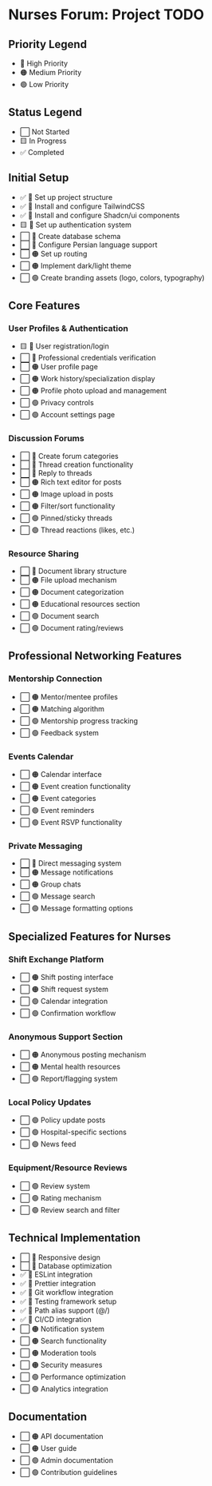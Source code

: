 # Nurses Forum: Project TODO

## Priority Legend

- 🔴 High Priority
- 🟠 Medium Priority
- 🟢 Low Priority

## Status Legend

- ⬜ Not Started
- 🟨 In Progress
- ✅ Completed

## Initial Setup

- ✅ 🔴 Set up project structure
- ✅ 🔴 Install and configure TailwindCSS
- ✅ 🔴 Install and configure Shadcn/ui components
- 🟨 🔴 Set up authentication system
- ⬜ 🔴 Create database schema
- ⬜ 🔴 Configure Persian language support
- ⬜ 🟠 Set up routing
- ⬜ 🟠 Implement dark/light theme
- ⬜ 🟢 Create branding assets (logo, colors, typography)

## Core Features

### User Profiles & Authentication

- 🟨 🔴 User registration/login
- ⬜ 🔴 Professional credentials verification
- ⬜ 🟠 User profile page
- ⬜ 🟠 Work history/specialization display
- ⬜ 🟠 Profile photo upload and management
- ⬜ 🟢 Privacy controls
- ⬜ 🟢 Account settings page

### Discussion Forums

- ⬜ 🔴 Create forum categories
- ⬜ 🔴 Thread creation functionality
- ⬜ 🔴 Reply to threads
- ⬜ 🟠 Rich text editor for posts
- ⬜ 🟠 Image upload in posts
- ⬜ 🟠 Filter/sort functionality
- ⬜ 🟢 Pinned/sticky threads
- ⬜ 🟢 Thread reactions (likes, etc.)

### Resource Sharing

- ⬜ 🔴 Document library structure
- ⬜ 🟠 File upload mechanism
- ⬜ 🟠 Document categorization
- ⬜ 🟠 Educational resources section
- ⬜ 🟢 Document search
- ⬜ 🟢 Document rating/reviews

## Professional Networking Features

### Mentorship Connection

- ⬜ 🟠 Mentor/mentee profiles
- ⬜ 🟠 Matching algorithm
- ⬜ 🟢 Mentorship progress tracking
- ⬜ 🟢 Feedback system

### Events Calendar

- ⬜ 🟠 Calendar interface
- ⬜ 🟠 Event creation functionality
- ⬜ 🟠 Event categories
- ⬜ 🟢 Event reminders
- ⬜ 🟢 Event RSVP functionality

### Private Messaging

- ⬜ 🔴 Direct messaging system
- ⬜ 🟠 Message notifications
- ⬜ 🟠 Group chats
- ⬜ 🟢 Message search
- ⬜ 🟢 Message formatting options

## Specialized Features for Nurses

### Shift Exchange Platform

- ⬜ 🟠 Shift posting interface
- ⬜ 🟠 Shift request system
- ⬜ 🟢 Calendar integration
- ⬜ 🟢 Confirmation workflow

### Anonymous Support Section

- ⬜ 🟠 Anonymous posting mechanism
- ⬜ 🟠 Mental health resources
- ⬜ 🟢 Report/flagging system

### Local Policy Updates

- ⬜ 🟢 Policy update posts
- ⬜ 🟢 Hospital-specific sections
- ⬜ 🟢 News feed

### Equipment/Resource Reviews

- ⬜ 🟢 Review system
- ⬜ 🟢 Rating mechanism
- ⬜ 🟢 Review search and filter

## Technical Implementation

- ⬜ 🔴 Responsive design
- ⬜ 🔴 Database optimization
- ✅ 🔴 ESLint integration
- ✅ 🔴 Prettier integration
- ✅ 🔴 Git workflow integration
- ✅ 🔴 Testing framework setup
- ✅ 🔴 Path alias support (@/)
- ✅ 🔴 CI/CD integration
- ⬜ 🟠 Notification system
- ⬜ 🟠 Search functionality
- ⬜ 🟠 Moderation tools
- ⬜ 🟠 Security measures
- ⬜ 🟢 Performance optimization
- ⬜ 🟢 Analytics integration

## Documentation

- ⬜ 🟠 API documentation
- ⬜ 🟠 User guide
- ⬜ 🟢 Admin documentation
- ⬜ 🟢 Contribution guidelines
